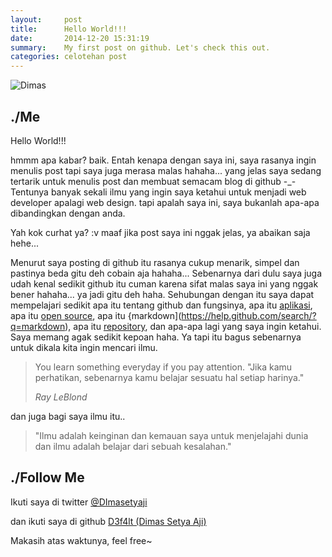 ```yaml
---
layout:     post
title:      Hello World!!!
date:       2014-12-20 15:31:19
summary:    My first post on github. Let's check this out.
categories: celotehan post
---
```


![Dimas](https://octodex.github.com/images/codercat.jpg)
## ./Me
Hello World!!!

hmmm apa kabar? baik. Entah kenapa dengan saya ini, saya rasanya ingin menulis post tapi saya juga merasa malas hahaha... 
yang jelas saya sedang tertarik untuk menulis post dan membuat semacam blog di github -_- 
Tentunya banyak sekali ilmu yang ingin saya ketahui untuk menjadi web developer apalagi web design. tapi apalah saya ini, saya bukanlah apa-apa dibandingkan dengan anda.

Yah kok curhat ya? :v maaf jika post saya ini nggak jelas, ya abaikan saja hehe... 

Menurut saya posting di github itu rasanya cukup menarik, simpel dan pastinya beda gitu deh cobain aja hahaha... 
Sebenarnya dari dulu saya juga udah kenal sedikit github itu cuman karena sifat malas saya ini yang nggak bener hahaha... ya jadi gitu deh haha. 
Sehubungan dengan itu saya dapat mempelajari sedikit apa itu tentang github dan fungsinya, apa itu [aplikasi](https://help.github.com/search/?q=application), apa itu [open source](https://help.github.com/search/?q=source), apa itu {markdown](https://help.github.com/search/?q=markdown), apa itu [repository](https://help.github.com/search/?q=repository), dan apa-apa lagi yang saya ingin ketahui. Saya memang agak sedikit kepoan haha. Ya tapi itu bagus sebenarnya untuk dikala kita ingin mencari ilmu.

<blockquote>
  <p> 
   You learn something everyday if you pay attention. 
   "Jika kamu perhatikan, sebenarnya kamu belajar sesuatu hal setiap harinya."
  </p>
  <footer><cite title="Ray LeBlond">Ray LeBlond</cite></footer>
</blockquote>

dan juga bagi saya ilmu itu..

<blockquote>
  <p> 
   "Ilmu adalah keinginan dan kemauan saya untuk menjelajahi dunia dan ilmu adalah belajar dari sebuah kesalahan."
  </p>
</blockquote>


## ./Follow Me

Ikuti saya di twitter [@DImasetyaji](https://twtitter.com/DImasetyaji) 

dan ikuti saya di github [D3f4lt (Dimas Setya Aji)](https://github.com/D3f4lt)

Makasih atas waktunya, feel free~
